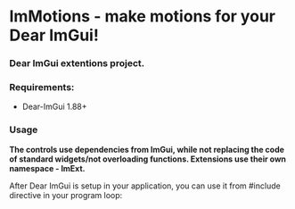 ImMotions - make motions for your Dear ImGui!
=====

### Dear ImGui extentions project.

### Requirements:
 - Dear-ImGui 1.88+

### Usage

**The controls use dependencies from ImGui, while not replacing the code of standard widgets/not overloading functions.
Extensions use their own namespace - ImExt.**

After Dear ImGui is setup in your application, you can use it from #include directive in your program loop:
